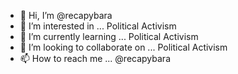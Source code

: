 - 👋 Hi, I’m @recapybara
- 👀 I’m interested in ... Political Activism
- 🌱 I’m currently learning ... Political Activism
- 💞️ I’m looking to collaborate on ... Political Activism
- 📫 How to reach me ... @recapybara

<!---
recapybara/recapybara is a ✨ special ✨ repository because its `README.md` (this file) appears on your GitHub profile.
You can click the Preview link to take a look at your changes.
--->
